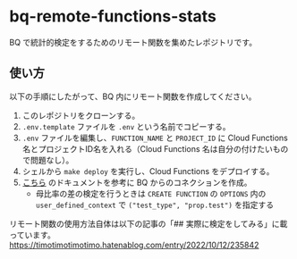 # bq-remote-functions-stats
BQ で統計的検定をするためのリモート関数を集めたレポジトリです。

## 使い方
以下の手順にしたがって、BQ 内にリモート関数を作成してください。
1. このレポジトリをクローンする。
2. `.env.template` ファイルを `.env` という名前でコピーする。
3. `.env` ファイルを編集し、`FUNCTION_NAME` と `PROJECT_ID` に Cloud Functions 名とプロジェクトID名を入れる（Cloud Functions 名は自分の付けたいもので問題なし）。
4. シェルから `make deploy` を実行し、Cloud Functions をデプロイする。 
5. [こちら](https://cloud.google.com/bigquery/docs/reference/standard-sql/remote-functions) のドキュメントを参考に BQ からのコネクションを作成。
   - 母比率の差の検定を行うときは `CREATE FUNCTION` の `OPTIONS` 内の `user_defined_context` で `("test_type", "prop.test")` を指定する

リモート関数の使用方法自体は以下の記事の「## 実際に検定をしてみる」に載っています。
https://timotimotimotimo.hatenablog.com/entry/2022/10/12/235842
